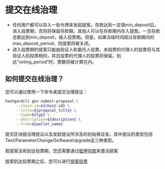 # 提交在线治理
- 任何用户都可以存入一些令牌来发起提案。存款达到一定值min_deposit后，进入投票期，否则将保留存款期。其他人可以在存款期内存入提案。一旦存款总额达到min_deposit，输入投票期。但是，如果冻结时间超过存款期间的max_deposit_period，则提案将被关闭。
- 进入投票期的提案只能由验证人和委托人投票。未投票的代理人的投票将与其验证人的投票相同，并且投票的代理人的投票将保留。到达“voting_period”时，票数将被计算在内。

## 如何提交在线治理？
您可以通过使用一下命令来提交治理提议：
```bash
hashgardcli gov submit-proposal \
     --chain-id=${chain-id} \
     --title=${proposal_title} \
     --type=${typ} \
     --description=${desription} \
     --from=${wallet_name}
```
提交区块链治理提议以及发起提议所涉及的初始保证金，其中提议的类型包括Text/ParameterChange/SoftwareUpgrade这三种类型。


若提案没有到达投票期，您还需要通过[抵押存款](抵押存款.md)来激活提案


提案到达投票期之后，您可以进行[提案投票](提案投票.md)